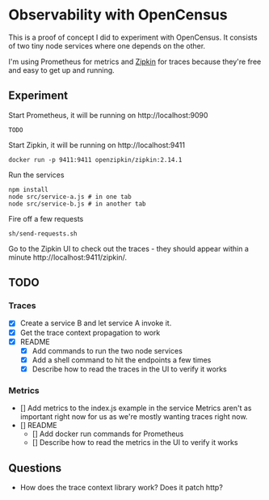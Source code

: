 # Observability with OpenCensus

This is a proof of concept I did to experiment with OpenCensus. It consists of two tiny node services where one depends on the other.

I'm using Prometheus for metrics and [Zipkin] for traces because they're free and easy to get up and running.

## Experiment

Start Prometheus, it will be running on http://localhost:9090

```
TODO
```

Start Zipkin, it will be running on http://localhost:9411

```
docker run -p 9411:9411 openzipkin/zipkin:2.14.1
```

Run the services

```
npm install
node src/service-a.js # in one tab
node src/service-b.js # in another tab
```

Fire off a few requests

```
sh/send-requests.sh
```

Go to the Zipkin UI to check out the traces - they should appear within a minute
http://localhost:9411/zipkin/.

## TODO

### Traces

- [x] Create a service B and let service A invoke it.
- [x] Get the trace context propagation to work
- [x] README
  - [x] Add commands to run the two node services
  - [x] Add a shell command to hit the endpoints a few times
  - [x] Describe how to read the traces in the UI to verify it works

### Metrics

- [] Add metrics to the index.js example in the service
     Metrics aren't as important right now for us as we're mostly wanting traces right now.
- [] README
  - [] Add docker run commands for Prometheus
  - [] Describe how to read the metrics in the UI to verify it works

[Zipkin]: https://zipkin.io


## Questions

- How does the trace context library work? Does it patch http?
